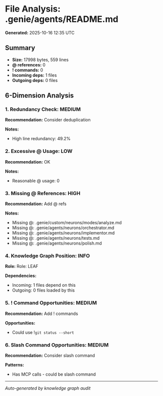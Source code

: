 # File Analysis: .genie/agents/README.md

**Generated:** 2025-10-16 12:35 UTC

## Summary

- **Size:** 17998 bytes, 559 lines
- **@ references:** 0
- **! commands:** 0
- **Incoming deps:** 1 files
- **Outgoing deps:** 0 files

## 6-Dimension Analysis

### 1. Redundancy Check: MEDIUM

**Recommendation:** Consider deduplication

**Notes:**
- High line redundancy: 49.2%

### 2. Excessive @ Usage: LOW

**Recommendation:** OK

**Notes:**
- Reasonable @ usage: 0

### 3. Missing @ References: HIGH

**Recommendation:** Add @ refs

**Notes:**
- Missing @: .genie/custom/neurons/modes/analyze.md
- Missing @: .genie/agents/neurons/orchestrator.md
- Missing @: .genie/agents/neurons/implementor.md
- Missing @: .genie/agents/neurons/tests.md
- Missing @: .genie/agents/neurons/polish.md

### 4. Knowledge Graph Position: INFO

**Role:** Role: LEAF

**Dependencies:**
- Incoming: 1 files depend on this
- Outgoing: 0 files loaded by this

### 5. ! Command Opportunities: MEDIUM

**Recommendation:** Add ! commands

**Opportunities:**
- Could use !`git status --short`

### 6. Slash Command Opportunities: MEDIUM

**Recommendation:** Consider slash command

**Patterns:**
- Has MCP calls - could be slash command

---

*Auto-generated by knowledge graph audit*
